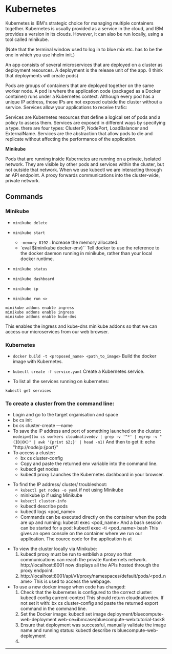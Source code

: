 # Kubernetes

Kubernetes is IBM's strategic choice for managing multiple containers together. Kubernetes is usually provided as a service in the cloud, and IBM provides a version in its clouds. However, it can also be run locally, using a tool called minikube.

(Note that the terminal window used to log in to blue mix etc. has to be the one in which you use hhelm init.)

An app consists of several microservices that are deployed on a cluster as deployment resources. A deployment is the release unit of the app. (I think that deployments will create pods)

Pods are groups of containers that are deployed together on the same worker node. A pod is where the application code (packaged as a Docker container) runs under a Kubernetes context. Although every pod has a unique IP address, those IPs are not exposed outside the cluster without a service. Services allow your applications to receive trafic:

Services are Kubernetes resources that define a logical set of pods and a policy to assess them. Services are exposed in different ways by specifying a type. there are four types: ClusterIP, NodePort, LoadBalancer and ExternalName. Services are the abstraction that allow pods to die and replicate without affecting the performance of the application.

**Minikube**

Pods that are running inside Kubernetes are running on a private, isolated network. They are visible by other pods and services within the cluster, but not outside that network. When we use kubectl we are interacting through an API endpoint. A proxy forwards communications into the cluster-wide, private network.

## Commands

### Minikube

* `minikube delete`

* `minikube start`
  * `—memory 8192` : Increase the memory allocated.
  * `eval $(minikube docker-env)``
  Tell docker to use the reference to the docker daemon running in minikube, rather than your local docker runtime.

* `minikube status`

* `minikube dashboard`

* `minikube ip`

* `minikube run <>`

```terminal
minikube addons enable ingress
minikube addons enable ingress
minikube addons enable kube-dns
```
This enables the ingress and kube-dns minikube addons so that we can access our microservices from our web browser.

### Kubernetes

* `docker build -t <proposed_name> <path_to_image>`
  Build the docker image with Kubernetes.

* `kubectl create -f service.yaml`
  Create a Kubernetes service.

* To list all the services running on kubernetes:

```bashrc
kubectl get services
```

### To create a cluster from the command line:
  - Login and go to the target organisation and space
  - bx cs init
  - bx cs cluster-create —name <cluster-name>
  - To save the IP address and port of something launched on the cluster:
    `nodeip=$(bx cs workers cloudnativedev | grep -v '^*' | egrep -v "(ID|OK)" | awk '{print $2;}' | head -n1)`
    And then to get it:
    echo "http://${nodeip}:${port}"
- To access a cluster:
  - bx cs cluster-config <cluster-name>
  - Copy and paste the returned env variable into the command line.
  - kubectl get nodes
  - kubectl proxy
    Launches the Kubernetes dashboard in your browser.

* To find the IP address/ cluster/ troubleshoot:
  * `kubectl get nodes -o yaml` if not using Minikube
  - minikube ip if using Minikube
  * `kubectl cluster-info`
  - kubectl describe pods
  - kubectl logs <pod_name>
  - Commands can be executed directly on the container when the pods are up and running:
    kubectl exec <pod_name> <command>
    And a bash session can be started for a pod:
    kubectl exec -ti <pod_name> bash
    This gives an open console on the container where we run our application. The cource code for the application is at

- To view the cluster locally via Minikube:
  1. kubectl proxy must be run to estblish a proxy so that communications can reach the private Kunbernets network. http://localhost:8001 now displays all the APIs hosted through the proxy endpoint.
  2. http://localhost:8001/api/v1/proxy/namespaces/default/pods/<pod_name>
     This is used to access the webpage.
- To use a new docker image when code has changed:
  1. Check that the kubernetes is configured to the correct cluster:
     kubectl config current-context
     This should return cloudnativedev. If not set it with: bx cs cluster-config <clustername> and paste the returned export command in the command line.
  2. Set the Docker image:
     kubectl set image deployment/bluecompute-web-deployment web-ce=ibmcase/bluecompute-web:tutorial-task8
  3. Ensure that deployment was successful, manually validate the image name and running status:
     kubectl describe rs bluecompute-web-deployment
  4.



---
